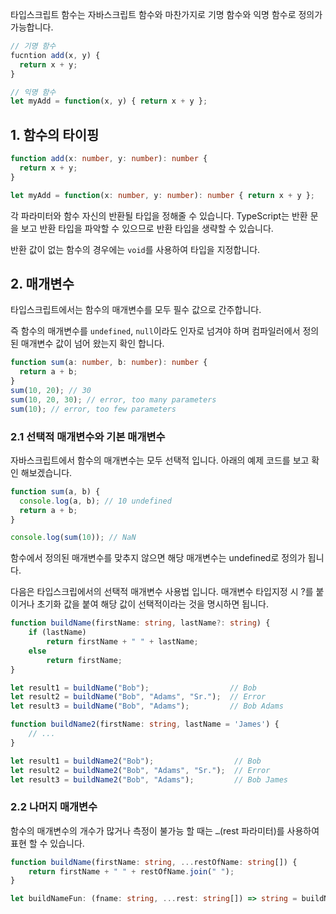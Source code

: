 타입스크립트 함수는 자바스크립트 함수와 마찬가지로 기명 함수와 익명 함수로 정의가 가능합니다.

```js
// 기명 함수
fucntion add(x, y) {
  return x + y;
}

// 익명 함수
let myAdd = function(x, y) { return x + y };
```

1\. 함수의 타이핑
------------

```typescript
function add(x: number, y: number): number {
  return x + y;
}

let myAdd = function(x: number, y: number): number { return x + y };
```

각 파라미터와 함수 자신의 반환될 타입을 정해줄 수 있습니다. TypeScript는 반환 문을 보고 반환 타입을 파악할 수 있으므로 반환 타입을 생략할 수 있습니다.

 반환 값이 없는 함수의 경우에는 `void`​를 사용하여 타입을 지정합니다.

2\. 매개변수
--------

타입스크립트에서는 함수의 매개변수를 모두 필수 값으로 간주합니다.

즉 함수의 매개변수를 `undefined`, `null`​이라도 인자로 넘겨야 하며 컴파일러에서 정의된 매개변수 값이 넘어 왔는지 확인 합니다.

```typescript
function sum(a: number, b: number): number {
  return a + b;
}
sum(10, 20); // 30
sum(10, 20, 30); // error, too many parameters
sum(10); // error, too few parameters
```

###  2.1 선택적 매개변수와 기본 매개변수

자바스크립트에서 함수의 매개변수는 모두 선택적 입니다. 아래의 예제 코드를 보고 확인 해보겠습니다.

```typescript
function sum(a, b) {
  console.log(a, b); // 10 undefined
  return a + b;
}

console.log(sum(10)); // NaN
```

함수에서 정의된 매개변수를 맞추지 않으면 해당 매개변수는 undefined로 정의가 됩니다.

다음은 타입스크립에서의 선택적 매개변수 사용법 입니다. 매개변수 타입지정 시 ?를 붙이거나 초기화 값을 붙여 해당 값이 선택적이라는 것을 명시하면 됩니다.

```typescript
function buildName(firstName: string, lastName?: string) {
    if (lastName)
        return firstName + " " + lastName;
    else
        return firstName;
}

let result1 = buildName("Bob");                  // Bob
let result2 = buildName("Bob", "Adams", "Sr.");  // Error
let result3 = buildName("Bob", "Adams");         // Bob Adams

function buildName2(firstName: string, lastName = 'James') {
    // ...
}

let result1 = buildName2("Bob");                  // Bob
let result2 = buildName2("Bob", "Adams", "Sr.");  // Error
let result3 = buildName2("Bob", "Adams");         // Bob James
```

###  2.2 나머지 매개변수

함수의 매개변수의 개수가 많거나 측정이 불가능 할 때는 `…​` (rest 파라미터)를 사용하여 표현 할 수 있습니다.

```typescript
function buildName(firstName: string, ...restOfName: string[]) {
    return firstName + " " + restOfName.join(" ");
}

let buildNameFun: (fname: string, ...rest: string[]) => string = buildName;
```
